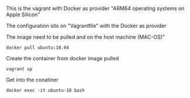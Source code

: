 This is the vagrant with Docker as provider "ARM64 operating systems on Apple Silicon"

The configuration sits on "Vagrantfile" with the Docker as provider

The image need to be pulled and on the host machine (MAC-OS)"
```
docker pull ubuntu:18.04
```

Create the container from docker image pulled
```
vagrant up
```

Get into the conatiner 
```
docker exec -it ubuntu-18 bash
```